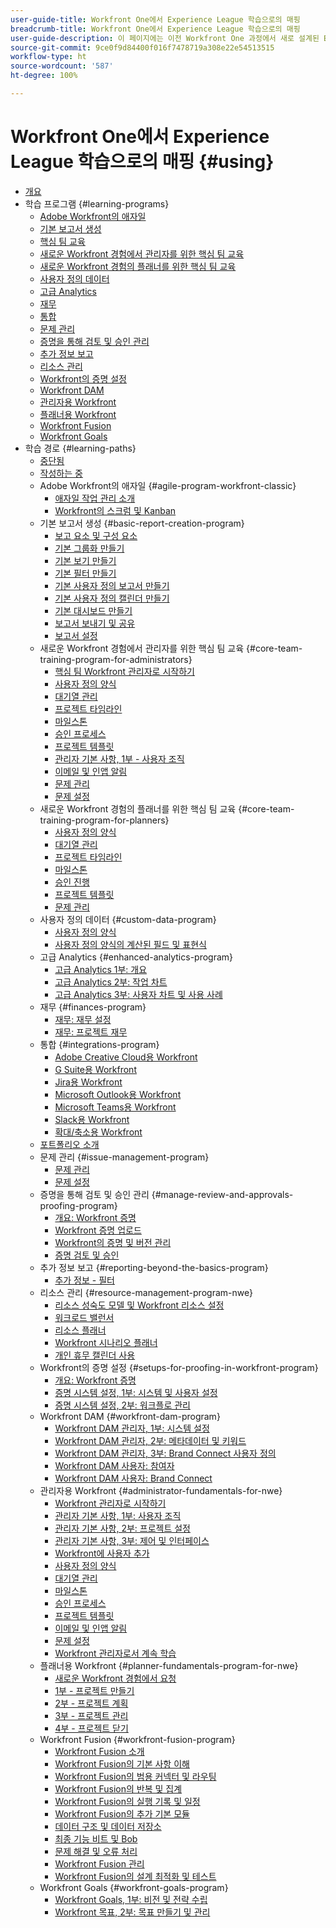 ```yaml
---
user-guide-title: Workfront One에서 Experience League 학습으로의 매핑
breadcrumb-title: Workfront One에서 Experience League 학습으로의 매핑
user-guide-description: 이 페이지에는 이전 Workfront One 과정에서 새로 설계된 Experience League 학습 과정으로의 매핑이 나와 있습니다.
source-git-commit: 9ce0f9d84400f016f7478719a308e22e54513515
workflow-type: ht
source-wordcount: '587'
ht-degree: 100%

---
```



# Workfront One에서 Experience League 학습으로의 매핑 {#using}

+ [개요](overview.md)
+ 학습 프로그램 {#learning-programs}
   + [Adobe Workfront의 애자일](learning-programs/agile-program-workfront-classic.md)
   + [기본 보고서 생성](learning-programs/basic-report-creation-program.md)
   + [핵심 팀 교육](learning-programs/core-team-training-programs.md)
   + [새로운 Workfront 경험에서 관리자를 위한 핵심 팀 교육](learning-programs/core-team-training-program-for-administrators.md)
   + [새로운 Workfront 경험의 플래너를 위한 핵심 팀 교육](learning-programs/core-team-training-program-for-planners.md)
   + [사용자 정의 데이터](learning-programs/custom-data-program.md)
   + [고급 Analytics](learning-programs/enhanced-analytics-program.md)
   + [재무](learning-programs/finances-program.md)
   + [통합](learning-programs/integrations-program.md)
   + [문제 관리](learning-programs/issue-management-program.md)
   + [증명을 통해 검토 및 승인 관리](learning-programs/manage-review-and-approvals-proofing-program.md)
   + [추가 정보 보고](learning-programs/reporting-beyond-the-basics-program.md)
   + [리소스 관리](learning-programs/resource-management-program-nwe.md)
   + [Workfront의 증명 설정](learning-programs/setups-for-proofing-in-workfront-program.md)
   + [Workfront DAM](learning-programs/workfront-dam-program.md)
   + [관리자용 Workfront](learning-programs/administrator-fundamentals-for-nwe.md)
   + [플래너용 Workfront](learning-programs/planner-fundamentals-program-for-nwe.md)
   + [Workfront Fusion](learning-programs/workfront-fusion-program.md)
   + [Workfront Goals](learning-programs/workfront-goals-program.md)
+ 학습 경로 {#learning-paths}
   + [중단됨](learning-paths/retired.md)
   + [작성하는 중](learning-paths/under-construction.md)
   + Adobe Workfront의 애자일 {#agile-program-workfront-classic}
      + [애자일 작업 관리 소개](learning-paths/agile-program-workfront-classic/introduction-to-agile-work-management-MCBRAPWYD6P5E6DM2AXOEOE7FV3E.md)
      + [Workfront의 스크럼 및 Kanban](learning-paths/agile-program-workfront-classic/scrum-and-kanban-in-adobe-workfront-MCUZT46N4LZBADHLJTVQE7WXN6HY.md)
   + 기본 보고서 생성 {#basic-report-creation-program}
      + [보고 요소 및 구성 요소](learning-paths/basic-report-creation-program/basic-reporting-reporting-elements-and-components-in-the-new-workfront-experienc-20Y4X000000Cai3UAC.md)
      + [기본 그룹화 만들기](learning-paths/basic-report-creation-program/basic-reporting-create-a-basic-grouping-20Y4X000000CamjUAC.md)
      + [기본 보기 만들기](learning-paths/basic-report-creation-program/basic-reporting-create-a-basic-view-20Y4X000000CanmUAC.md)
      + [기본 필터 만들기](learning-paths/basic-report-creation-program/basic-reporting-create-a-basic-filter-20Y4X000000CanwUAC.md)
      + [기본 사용자 정의 보고서 만들기](learning-paths/basic-report-creation-program/basic-reporting-create-basic-custom-reports-20Y4X000000Cao6UAC.md)
      + [기본 사용자 정의 캘린더 만들기](learning-paths/basic-report-creation-program/basic-reporting-create-a-basic-custom-calendar-20Y4X000000CaqgUAC.md)
      + [기본 대시보드 만들기](learning-paths/basic-report-creation-program/create-a-basic-dashboard-in-the-new-workfront-experience-20Y4X000000CaunUAC.md)
      + [보고서 보내기 및 공유](learning-paths/basic-report-creation-program/send-and-share-reports-in-the-new-workfront-experience-20Y4X000000CauxUAC.md)
      + [보고서 설정](learning-paths/basic-report-creation-program/report-settings-in-the-new-workfront-experience-20Y4X000000Cav7UAC.md)
   + 새로운 Workfront 경험에서 관리자를 위한 핵심 팀 교육 {#core-team-training-program-for-administrators}
      + [핵심 팀 Workfront 관리자로 시작하기](learning-paths/core-team-training-program-for-administrators/getting-started-as-a-workfront-administrator-20Y0z000000bn1MEAQ.md)
      + [사용자 정의 양식](learning-paths/core-team-training-program-for-administrators/custom-forms-in-the-new-workfront-experience-final-20Y4X000000CaTmUAK.md)
      + [대기열 관리](learning-paths/core-team-training-program-for-administrators/queue-management-20Y0z000000bn20EAA.md)
      + [프로젝트 타임라인](learning-paths/core-team-training-program-for-administrators/project-timelines-in-the-new-workfront-experience-20Y4X000000CaWgUAK.md)
      + [마일스톤](learning-paths/core-team-training-program-for-administrators/milestones-for-the-new-workfront-experience-20Y4X000000CaXAUA0.md)
      + [승인 프로세스](learning-paths/core-team-training-program-for-administrators/approval-processes-in-the-new-workfront-experience-20Y4X000000CaXFUA0.md)
      + [프로젝트 템플릿](learning-paths/core-team-training-program-for-administrators/project-templates-in-the-new-workfront-experience-20Y4X000000CaWqUAK.md)
      + [관리자 기본 사항, 1부 - 사용자 조직](learning-paths/core-team-training-program-for-administrators/administrator-fundamentals-in-the-new-workfront-experience-part-2-user-organizat-20Y0z000000bmAXEAY.md)
      + [이메일 및 인앱 알림](learning-paths/core-team-training-program-for-administrators/email-and-in-app-notifications-in-the-new-workfront-experience-20Y4X000000CaZGUA0.md)
      + [문제 관리](learning-paths/core-team-training-program-for-administrators/managing-issues-20Y0z000000bn2eEAA.md)
      + [문제 설정](learning-paths/core-team-training-program-for-administrators/setting-up-issues-20Y4X000000CaSjUAK.md)
   + 새로운 Workfront 경험의 플래너를 위한 핵심 팀 교육 {#core-team-training-program-for-planners}
      + [사용자 정의 양식](learning-paths/core-team-training-program-for-planners/custom-forms-in-the-new-workfront-experience-final-20Y4X000000CaTmUAK.md)
      + [대기열 관리](learning-paths/core-team-training-program-for-planners/queue-management-20Y0z000000bn20EAA.md)
      + [프로젝트 타임라인](learning-paths/core-team-training-program-for-planners/project-timelines-in-the-new-workfront-experience-20Y4X000000CaWgUAK.md)
      + [마일스톤](learning-paths/core-team-training-program-for-planners/milestones-for-the-new-workfront-experience-20Y4X000000CaXAUA0.md)
      + [승인 진행](learning-paths/core-team-training-program-for-planners/approval-processes-in-the-new-workfront-experience-20Y4X000000CaXFUA0.md)
      + [프로젝트 템플릿](learning-paths/core-team-training-program-for-planners/project-templates-in-the-new-workfront-experience-20Y4X000000CaWqUAK.md)
      + [문제 관리](learning-paths/core-team-training-program-for-planners/managing-issues-20Y0z000000bn2eEAA.md)
   + 사용자 정의 데이터 {#custom-data-program}
      + [사용자 정의 양식](learning-paths/custom-data-program/custom-forms-in-the-new-workfront-experience-final-MCC2AF4MH6NRHKHJJBXO6T65DHUU.md)
      + [사용자 정의 양식의 계산된 필드 및 표현식](learning-paths/custom-data-program/calculated-fields-and-expressions-in-custom-forms-MCJTAA33NSFZHJPEKZWBQY522CK4.md)
   + 고급 Analytics {#enhanced-analytics-program}
      + [고급 Analytics 1부: 개요](learning-paths/enhanced-analytics-program/enhanced-analytics-part-1-overview-MCGVS3CNHMGNGPTM4CX4O23EZC4A.md)
      + [고급 Analytics 2부: 작업 차트](learning-paths/enhanced-analytics-program/enhanced-analytics-part-2-work-charts-MCUCOBQSU56NE7HPPRSAWSYJW4DQ.md)
      + [고급 Analytics 3부: 사용자 차트 및 사용 사례](learning-paths/enhanced-analytics-program/enhanced-analytics-part-3-people-charts-and-common-use-cases-MCJZFZY7AXP5BPJB2JWW6II3SZ5Y.md)
   + 재무 {#finances-program}
      + [재무: 재무 설정](learning-paths/finances-program/finances-setting-up-finances-MCAVHY5UBBMVDDRP3ZVGYQPAAJRI.md)
      + [재무: 프로젝트 재무](learning-paths/finances-program/finances-project-finances-in-the-new-workfront-experience-MCESNJMZFSUFDDDDIB7WTM3K3BCY.md)
   + 통합 {#integrations-program}
      + [Adobe Creative Cloud용 Workfront](learning-paths/integrations-program/integrations-adobe-creative-cloud-MCCBICE6V2IFA57NGSOXHOIC3GKQ.md)
      + [G Suite용 Workfront](learning-paths/integrations-program/integrations-g-suite-MCRUOTKTEABBEDNOCABRIDD7RVMQ.md)
      + [Jira용 Workfront](learning-paths/integrations-program/integrations-jira-MCUIK23LC42VGB5F7MLMYDAL7K2Q.md)
      + [Microsoft Outlook용 Workfront](learning-paths/integrations-program/integrations-microsoft-outlook-MCBOMOAWLJQZE6PD524UP4YBEIKQ.md)
      + [Microsoft Teams용 Workfront](learning-paths/integrations-program/integrations-microsoft-teams-MCHCOAP6WXRNDTDI3F4GLBIKUHTA.md)
      + [Slack용 Workfront](learning-paths/integrations-program/integrations-workfront-for-slack-MCZFKUF22JEFGM5GLYZ3VD26BJJU.md)
      + [확대/축소용 Workfront](learning-paths/integrations-program/integrations-zoom-MCU6M6VJZHGNDEZBTISBHTLXU2SE.md)
   + [포트폴리오 소개](learning-paths/introduction-to-portfolios-in-the-new-workfront-experience-MCEMLOVTAZFNG2JMKTZ5AIZMFJOI.md)
   + 문제 관리 {#issue-management-program}
      + [문제 관리](learning-paths/issue-management-program/managing-issues-MCCKLHDW5OQNHGZCZRVG34776TWU.md)
      + [문제 설정](learning-paths/issue-management-program/setting-up-issues-MCMJS6NVKY4BBKJD7GQWOHXZZJW4.md)
   + 증명을 통해 검토 및 승인 관리 {#manage-review-and-approvals-proofing-program}
      + [개요: Workfront 증명](learning-paths/manage-review-and-approvals-proofing-program/overview-proofing-in-workfront-in-the-new-workfront-experience-MC6FB2EWO63JGGZIMJ6RPV7GYEWM.md)
      + [Workfront 증명 업로드](learning-paths/manage-review-and-approvals-proofing-program/upload-proofs-in-the-new-workfront-experience-MCR66F3DDATNE75NF4ZXETPKQQEY.md)
      + [Workfront의 증명 및 버전 관리](learning-paths/manage-review-and-approvals-proofing-program/manage-proofs-and-versions-in-the-new-workfront-experience-20Y4X000000CbEOUA0.md)
      + [증명 검토 및 승인](learning-paths/manage-review-and-approvals-proofing-program/review-and-approve-proofs-in-the-new-workfront-experience-20Y4X000000CbMmUAK.md)
   + 추가 정보 보고 {#reporting-beyond-the-basics-program}
      + [추가 정보 - 필터](learning-paths/reporting-beyond-the-basics-program/beyond-the-basic-filters-MCMHSPVRIC55FQTAWUB3YNWQZ47M.md)
   + 리소스 관리 {#resource-management-program-nwe}
      + [리소스 성숙도 모델 및 Workfront 리소스 설정](learning-paths/resource-management-program-nwe/resource-maturity-model-and-workfront-resource-settings-in-the-new-workfront-exp-MCEG7GR6XRMFCY3FASD3CDHJV6ZA.md)
      + [워크로드 밸런서](learning-paths/resource-management-program-nwe/workload-balancer-in-the-new-workfront-experience-MCFQ5RSEGHSFGEXNNLC6FEMMSAII.md)
      + [리소스 플래너](learning-paths/resource-management-program-nwe/resource-planner-in-the-new-workfront-experience-MCSZAIAEJOUNDO5KOEYJVJWTOPVA.md)
      + [Workfront 시나리오 플래너](learning-paths/resource-management-program-nwe/scenario-planner.md)
      + [개인 휴무 캘린더 사용](learning-paths/resource-management-program-nwe/using-the-personal-time-off-calendar-in-the-new-workfront-experience-MCIOUJUCRMCZBJ3HOUPLPXNXSZLA.md)
   + Workfront의 증명 설정 {#setups-for-proofing-in-workfront-program}
      + [개요: Workfront 증명](learning-paths/setups-for-proofing-in-workfront-program/overview-proofing-in-workfront-in-the-new-workfront-experience-MC6FB2EWO63JGGZIMJ6RPV7GYEWM.md)
      + [증명 시스템 설정, 1부: 시스템 및 사용자 설정](learning-paths/setups-for-proofing-in-workfront-program/proof-system-setups-part-1-system-and-user-settings-MCFUCXF7PWWFHIRNIKUULXRLJZW4.md)
      + [증명 시스템 설정, 2부: 워크플로 관리](learning-paths/setups-for-proofing-in-workfront-program/proof-system-setups-part-2-workflow-management-MCKUF6NTIJ6BGMXHBCXXX6NN53EA.md)
   + Workfront DAM {#workfront-dam-program}
      + [Workfront DAM 관리자, 1부: 시스템 설정](learning-paths/workfront-dam-program/workfront-dam-administrator-part-1-system-setup-MCMJKPUBI52JEDBDCT7HVRLYLXH4.md)
      + [Workfront DAM 관리자, 2부: 메타데이터 및 키워드](learning-paths/workfront-dam-program/workfront-dam-administrator-part-2-metadata-and-keywords-MCW5G74KVOTJGFVCRGEDNKLVWNGQ.md)
      + [Workfront DAM 관리자, 3부: Brand Connect 사용자 정의](learning-paths/workfront-dam-program/workfront-dam-administrator-brand-connect-customization-MCJARI7634BNDBTOB4JP7IVVLNS4.md)
      + [Workfront DAM 사용자: 참여자](learning-paths/workfront-dam-program/workfront-dam-contributor-MCJGYEKF4XDZCQ7I7ZSFCLBBI5GA.md)
      + [Workfront DAM 사용자: Brand Connect](learning-paths/workfront-dam-program/workfront-dam-user-brand-connect-MCYJEWMLFP45FRTBJYYWQ6R54W4E.md)
   + 관리자용 Workfront {#administrator-fundamentals-for-nwe}
      + [Workfront 관리자로 시작하기](learning-paths/administrator-fundamentals-for-nwe/getting-started-as-a-workfront-administrator-MCXLYUSVWCCBB5LIZB3WDLKSR24Q.md)
      + [관리자 기본 사항, 1부: 사용자 조직](learning-paths/administrator-fundamentals-for-nwe/administrator-fundamentals-in-the-new-workfront-experience-part-1-project-workfl-MCTBVZ3Q3J5RHNLIPPZPFSQRLKUY.md)
      + [관리자 기본 사항, 2부: 프로젝트 설정](learning-paths/administrator-fundamentals-for-nwe/administrator-fundamentals-in-the-new-workfront-experience-part-2-user-organizat-MCUPSLH2M2WBDTFI2VKSRE2BRGKY.md)
      + [관리자 기본 사항, 3부: 제어 및 인터페이스](learning-paths/administrator-fundamentals-for-nwe/administrator-fundamentals-control-and-interface-experience-MCNCSSMXLPDFEERGVEM4EWL2I4LI.md)
      + [Workfront에 사용자 추가](learning-paths/administrator-fundamentals-for-nwe/add-users-to-workfront-in-the-new-workfront-experience-20Y4X000000CaVYUA0.md)
      + [사용자 정의 양식](learning-paths/administrator-fundamentals-for-nwe/custom-forms-in-the-new-workfront-experience-final-MCC2AF4MH6NRHKHJJBXO6T65DHUU.md)
      + [대기열 관리](learning-paths/administrator-fundamentals-for-nwe/queue-management-MCYCJRWK36QZBP7PGMNDMSPRN3LE.md)
      + [마일스톤](learning-paths/administrator-fundamentals-for-nwe/milestones-for-the-new-workfront-experience-MCKGV4HGLYCFEITCWXFOIRWJLW7Y.md)
      + [승인 프로세스](learning-paths/administrator-fundamentals-for-nwe/approval-processes-in-the-new-workfront-experience-MCG72NHD2HPJGZBD7ANMBBNORGBM.md)
      + [프로젝트 템플릿](learning-paths/administrator-fundamentals-for-nwe/project-templates-in-the-new-workfront-experience-MCGLS7GRNLDZDFPF6AEOGIDZFDG4.md)
      + [이메일 및 인앱 알림](learning-paths/administrator-fundamentals-for-nwe/email-and-in-app-notifications-in-the-new-workfront-experience-20Y4X000000CaZGUA0.md)
      + [문제 설정](learning-paths/administrator-fundamentals-for-nwe/setting-up-issues-MCMJS6NVKY4BBKJD7GQWOHXZZJW4.md)
      + [Workfront 관리자로서 계속 학습](learning-paths/administrator-fundamentals-for-nwe/continue-learning-as-a-workfront-administrator-MCVCFIUIET6FF6PEXTGHEVDRMYLE.md)
   + 플래너용 Workfront {#planner-fundamentals-program-for-nwe}
      + [새로운 Workfront 경험에서 요청](learning-paths/planner-fundamentals-program-for-nwe/core-team-requests-in-the-new-workfront-experience-20Y0z000000bmzkEAA.md)
      + [1부 - 프로젝트 만들기](learning-paths/planner-fundamentals-program-for-nwe/planner-fundamentals-for-the-new-workfront-experience-20Y0z000000blfZEAQ.md)
      + [2부 - 프로젝트 계획](learning-paths/planner-fundamentals-program-for-nwe/planner-fundamentals-for-the-new-workfront-experience-part-2-plan-a-project-20Y0z000000bm79EAA.md)
      + [3부 - 프로젝트 관리](learning-paths/planner-fundamentals-program-for-nwe/planner-fundamentals-for-the-new-workfront-experience-part-3-manage-a-project-20Y0z000000bm7xEAA.md)
      + [4부 - 프로젝트 닫기](learning-paths/planner-fundamentals-program-for-nwe/planner-fundamentals-for-the-new-workfront-experience-part-4-close-a-project.md)
   + Workfront Fusion {#workfront-fusion-program}
      + [Workfront Fusion 소개](learning-paths/workfront-fusion-program/welcome-to-fusion-MCA4WNXPOIZ5DHBLTPLZHRTFH2SI.md)
      + [Workfront Fusion의 기본 사항 이해](learning-paths/workfront-fusion-program/understand-the-basics-of-fusion-MCMUGZZO6TYBH75ILCUQ6WGEDBYY.md)
      + [Workfront Fusion의 범용 커넥터 및 라우팅](learning-paths/workfront-fusion-program/universal-connectors-and-routing-in-fusion-MCNYZ474LYKNDSDE7PCZFB7CFR44.md)
      + [Workfront Fusion의 반복 및 집계](learning-paths/workfront-fusion-program/iteration-and-aggregation-in-fusion-MC2FVLBDEXCBA4HH7VD4ATZGLSXQ.md)
      + [Workfront Fusion의 실행 기록 및 일정](learning-paths/workfront-fusion-program/execution-history-and-scheduling-in-fusion-MCOXFXNTIU5ZG4XH6LZ5D5P54JDI.md)
      + [Workfront Fusion의 추가 기본 모듈](learning-paths/workfront-fusion-program/beyond-basic-modules-in-fusion-MCMF5QEBRJEJFYVP2N5CH4CJCLUM.md)
      + [데이터 구조 및 데이터 저장소](learning-paths/workfront-fusion-program/data-structures-and-data-stores-MC3J7HVUNPWNC4FLNVZJ24UWVTG4.md)
      + [최종 기능 비트 및 Bob](learning-paths/workfront-fusion-program/final-functional-bits-and-bobs-MCUA6BEWSZDJEULJQDBMB2TRWCM4.md)
      + [문제 해결 및 오류 처리](learning-paths/workfront-fusion-program/troubleshooting-and-error-handling-MCT4SFAKEY3NDGDJVIHESL2BOP4A.md)
      + [Workfront Fusion 관리](learning-paths/workfront-fusion-program/fusion-administration-MCI572SLFAXBF5VEKD4R2B3M3PXE.md)
      + [Workfront Fusion의 설계 최적화 및 테스트](learning-paths/workfront-fusion-program/design-optimization-and-testing-in-workfront-fusion-MCS7E3SDEEP5F6ZFXWTMHIZKHAOA.md)
   + Workfront Goals {#workfront-goals-program}
      + [Workfront Goals, 1부: 비전 및 전략 수립](learning-paths/workfront-goals-program/workfront-goals-part-1-establish-a-vision-and-strategy-MCBJQVJCURNBDQTAUWA3ZU6IZWSI.md)
      + [Workfront 목표, 2부: 목표 만들기 및 관리](learning-paths/workfront-goals-program/workfront-goals-part-2-creating-and-managing-your-goals-final-MCRNJ6CEYOKNCYRHVXFLV7BF7GQE.md)
